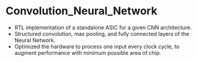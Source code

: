 # Convolution_Neural_Network
*	RTL implementation of a standalone ASIC for a given CNN architecture.
*	Structured convolution, max pooling, and fully connected layers of the Neural Network. 
*	Optimized the hardware to process one input every clock cycle, to augment performance with minimum possible area of chip.

